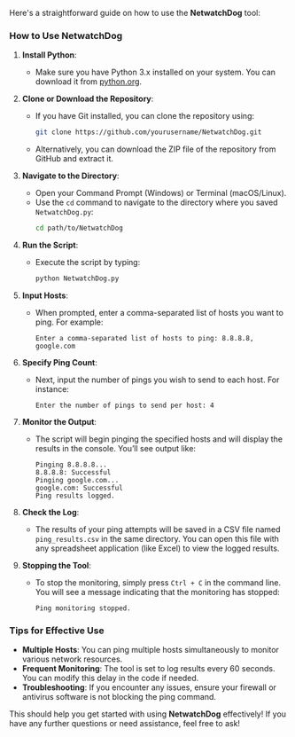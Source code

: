 Here's a straightforward guide on how to use the **NetwatchDog** tool:

### How to Use NetwatchDog

1. **Install Python**:
   - Make sure you have Python 3.x installed on your system. You can download it from [python.org](https://www.python.org/downloads/).

2. **Clone or Download the Repository**:
   - If you have Git installed, you can clone the repository using:
     ```bash
     git clone https://github.com/yourusername/NetwatchDog.git
     ```
   - Alternatively, you can download the ZIP file of the repository from GitHub and extract it.

3. **Navigate to the Directory**:
   - Open your Command Prompt (Windows) or Terminal (macOS/Linux).
   - Use the `cd` command to navigate to the directory where you saved `NetwatchDog.py`:
     ```bash
     cd path/to/NetwatchDog
     ```

4. **Run the Script**:
   - Execute the script by typing:
     ```bash
     python NetwatchDog.py
     ```

5. **Input Hosts**:
   - When prompted, enter a comma-separated list of hosts you want to ping. For example:
     ```
     Enter a comma-separated list of hosts to ping: 8.8.8.8, google.com
     ```

6. **Specify Ping Count**:
   - Next, input the number of pings you wish to send to each host. For instance:
     ```
     Enter the number of pings to send per host: 4
     ```

7. **Monitor the Output**:
   - The script will begin pinging the specified hosts and will display the results in the console. You’ll see output like:
     ```
     Pinging 8.8.8.8...
     8.8.8.8: Successful
     Pinging google.com...
     google.com: Successful
     Ping results logged.
     ```

8. **Check the Log**:
   - The results of your ping attempts will be saved in a CSV file named `ping_results.csv` in the same directory. You can open this file with any spreadsheet application (like Excel) to view the logged results.

9. **Stopping the Tool**:
   - To stop the monitoring, simply press `Ctrl + C` in the command line. You will see a message indicating that the monitoring has stopped:
     ```
     Ping monitoring stopped.
     ```

### Tips for Effective Use

- **Multiple Hosts**: You can ping multiple hosts simultaneously to monitor various network resources.
- **Frequent Monitoring**: The tool is set to log results every 60 seconds. You can modify this delay in the code if needed.
- **Troubleshooting**: If you encounter any issues, ensure your firewall or antivirus software is not blocking the ping command.

This should help you get started with using **NetwatchDog** effectively! If you have any further questions or need assistance, feel free to ask!
